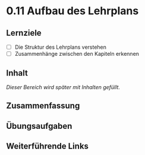 # 0.11 Aufbau des Lehrplans

## Lernziele

- [ ] Die Struktur des Lehrplans verstehen
- [ ] Zusammenhänge zwischen den Kapiteln erkennen

## Inhalt

_Dieser Bereich wird später mit Inhalten gefüllt._

## Zusammenfassung

## Übungsaufgaben

## Weiterführende Links
